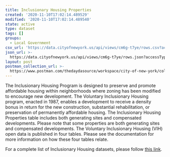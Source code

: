 ```yaml
---
title: Inclusionary Housing Properties
created: '2020-11-10T17:02:14.489529'
modified: '2020-11-10T17:02:14.489540'
state: active
type: dataset
tags: []
groups:
  - Local Government
csv_url: 'https://data.cityofnewyork.us/api/views/cm6g-t7ye/rows.csv?accessType=DOWNLOAD'
json_url: >-
  https://data.cityofnewyork.us/api/views/cm6g-t7ye/rows.json?accessType=DOWNLOAD
layout: post
postman_collection_url: >-
  https://www.postman.com/thedaydasource/workspace/city-of-new-york/collection/15909983-558059cd-f9ca-4740-91f3-b047d625d8ef
---
```

The Inclusionary Housing Program is designed to preserve and promote affordable housing within neighborhoods where zoning has been modified to encourage new development.  The Voluntary Inclusionary Housing program, enacted in 1987, enables a development to receive a density bonus in return for the new construction, substantial rehabilitation, or preservation of permanently affordable housing.  The Inclusionary Housing Properties table includes both generating sites and compensated developments.  Please note that some properties are both generating sites and compensated developments.
The Voluntary Inclusionary Housing (VIH) open data is published in four tables. Please see the documentation for more information on how these four tables relate.

For a complete list of Inclusionary Housing datasets, please follow <a href="https://data.cityofnewyork.us/browse?q=HPD%20Inclusionary%20Housing&sortBy=relevance">this link</a>.
